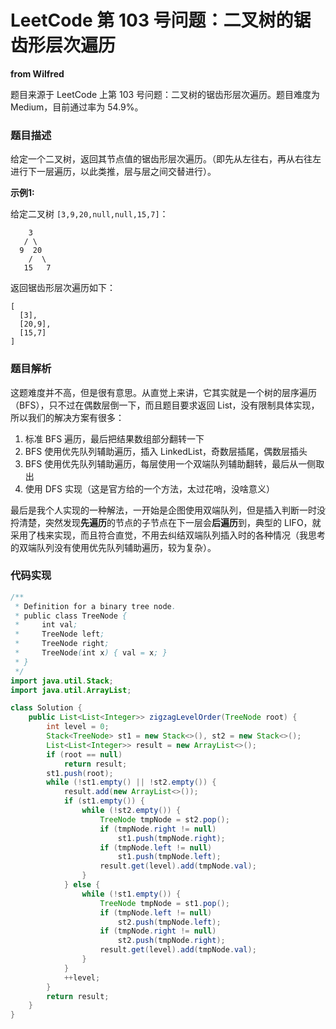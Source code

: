 # LeetCode 第 103 号问题：二叉树的锯齿形层次遍历

**from Wilfred**

题目来源于 LeetCode 上第 103 号问题：二叉树的锯齿形层次遍历。题目难度为 Medium，目前通过率为 54.9%。

### 题目描述

给定一个二叉树，返回其节点值的锯齿形层次遍历。（即先从左往右，再从右往左进行下一层遍历，以此类推，层与层之间交替进行）。

**示例1:**

给定二叉树 `[3,9,20,null,null,15,7]`：

```
    3
   / \
  9  20
    /  \
   15   7
```

返回锯齿形层次遍历如下：

```
[
  [3],
  [20,9],
  [15,7]
]
```

### 题目解析

这题难度并不高，但是很有意思。从直觉上来讲，它其实就是一个树的层序遍历（BFS），只不过在偶数层倒一下，而且题目要求返回 List，没有限制具体实现，所以我们的解决方案有很多：

1. 标准 BFS 遍历，最后把结果数组部分翻转一下
2. BFS 使用优先队列辅助遍历，插入 LinkedList，奇数层插尾，偶数层插头
3. BFS 使用优先队列辅助遍历，每层使用一个双端队列辅助翻转，最后从一侧取出
4. 使用 DFS 实现（这是官方给的一个方法，太过花哨，没啥意义）

最后是我个人实现的一种解法，一开始是企图使用双端队列，但是插入判断一时没捋清楚，突然发现**先遍历**的节点的子节点在下一层会**后遍历**到，典型的 LIFO，就采用了栈来实现，而且符合直觉，不用去纠结双端队列插入时的各种情况（我思考的双端队列没有使用优先队列辅助遍历，较为复杂）。


### 代码实现

```java
/**
 * Definition for a binary tree node.
 * public class TreeNode {
 *     int val;
 *     TreeNode left;
 *     TreeNode right;
 *     TreeNode(int x) { val = x; }
 * }
 */
import java.util.Stack;
import java.util.ArrayList;

class Solution {
    public List<List<Integer>> zigzagLevelOrder(TreeNode root) {
        int level = 0;
        Stack<TreeNode> st1 = new Stack<>(), st2 = new Stack<>();
        List<List<Integer>> result = new ArrayList<>();
        if (root == null)
            return result;
        st1.push(root);
        while (!st1.empty() || !st2.empty()) {
            result.add(new ArrayList<>());
            if (st1.empty()) {
                while (!st2.empty()) {
                    TreeNode tmpNode = st2.pop();
                    if (tmpNode.right != null)
                        st1.push(tmpNode.right);
                    if (tmpNode.left != null)
                        st1.push(tmpNode.left);
                    result.get(level).add(tmpNode.val);
                }
            } else {
                while (!st1.empty()) {
                    TreeNode tmpNode = st1.pop();
                    if (tmpNode.left != null)
                        st2.push(tmpNode.left);
                    if (tmpNode.right != null)
                        st2.push(tmpNode.right);
                    result.get(level).add(tmpNode.val);
                }
            }
            ++level;
        }
        return result;
    }
}
```
